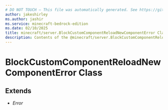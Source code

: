 ```yaml
---
# DO NOT TOUCH — This file was automatically generated. See https://github.com/mojang/minecraftapidocsgenerator to modify descriptions, examples, etc.
author: jakeshirley
ms.author: jashir
ms.service: minecraft-bedrock-edition
ms.date: 02/10/2025
title: minecraft/server.BlockCustomComponentReloadNewComponentError Class
description: Contents of the @minecraft/server.BlockCustomComponentReloadNewComponentError class.
---
```

# BlockCustomComponentReloadNewComponentError Class

## Extends
- *Error*
